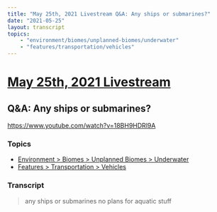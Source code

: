 ```yaml
---
title: "May 25th, 2021 Livestream Q&A: Any ships or submarines?"
date: "2021-05-25"
layout: transcript
topics:
    - "environment/biomes/unplanned-biomes/underwater"
    - "features/transportation/vehicles"
---
```

# [May 25th, 2021 Livestream](../2021-05-25.md)
## Q&A: Any ships or submarines?
https://www.youtube.com/watch?v=18BH9HDRl9A

### Topics
* [Environment > Biomes > Unplanned Biomes > Underwater](../topics/environment/biomes/unplanned-biomes/underwater.md)
* [Features > Transportation > Vehicles](../topics/features/transportation/vehicles.md)

### Transcript

> any ships or submarines no plans for aquatic stuff
